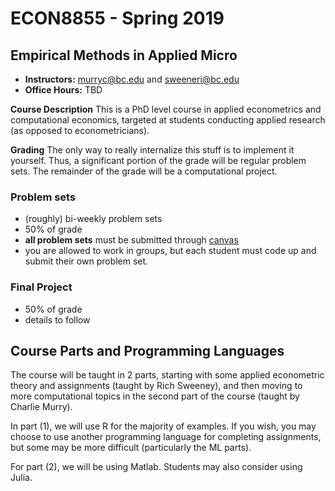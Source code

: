 # ECON8855 - Spring 2019

## Empirical Methods in Applied Micro


- **Instructors:** murryc@bc.edu and sweeneri@bc.edu
- **Office Hours:** TBD

**Course Description**
This is a PhD level course in applied econometrics and computational economics, targeted at students conducting applied research (as opposed to econometricians).

**Grading**
The only way to really internalize this stuff is to implement it yourself. Thus, a significant portion of the grade will be regular problem sets.  The remainder of the grade will be a computational project.

### Problem sets
- (roughly) bi-weekly problem sets
- 50% of grade 
- **all problem sets** must be submitted through [canvas](https://bostoncollege.instructure.com/courses/1591956)
- you are allowed to work in groups, but each student must code up and submit their own problem set. 


### Final Project
- 50% of grade
- details to follow

## Course Parts and Programming Languages

The course will be taught in 2 parts, starting with some applied econometric theory and assignments (taught by Rich Sweeney), and then moving to more computational topics in the second part of the course (taught by Charlie Murry).

In part (1), we will use R for the majority of examples. If you wish, you may choose to use another programming language for completing assignments, but some may be more difficult (particularly the ML parts).

For part (2), we will be using Matlab. Students may also consider using Julia. 